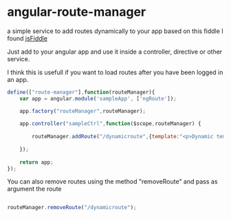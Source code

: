 angular-route-manager
=====================

a simple service to add routes dynamically to your app based on this fiddle I found [jsFiddle](http://jsfiddle.net/5FUQa/1/)

Just add to your angular app and use it inside a controller, directive or other service.

I think this is usefull if you want to load routes after you have been logged in an app.

```javascript
define(["route-manager"],function(routeManager){
    var app = angular.module('sampleApp', ['ngRoute']);

    app.factory("routeManager",routeManager);
    
    app.controller("sampleCtrl",function($scope,routeManager) {
    
        routeManager.addRoute("/dynamicroute",{template:"<p>Dynamic template</p>"});
    
    });
    
    return app;
});

```

You can also remove routes using the method "removeRoute" and pass as argument the route

```javascript

routeManager.removeRoute("/dynamicroute");

```